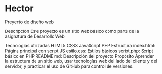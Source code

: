# Hector
Preyecto de diseño web

Descripción
Este proyecto es un sitio web básico como parte de la asignatura de Desarrollo Web

Tecnologías utilizadas
HTML5
CSS3
JavaScript
PHP
Estructura
index.html: Página principal con script JS
estilo.css: Estilos básicos
script.php: Script básico en PHP
README.md: Descripción del proyecto
Propósito
Aprender la estructura de un sitio web, usar tecnologías web del lado del cliente y del servidor, y practicar el uso de GitHub para control de versiones.
